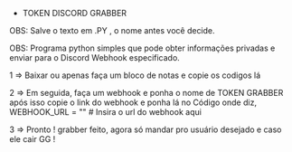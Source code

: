 - TOKEN DISCORD GRABBER


OBS: Salve o texto em  .PY , o nome antes você decide.


OBS: Programa python simples que pode obter informações privadas e enviar para o Discord Webhook especificado.




1 =>  Baixar ou apenas faça um bloco de notas e copie os codigos lá 


2 =>  Em seguida, faça um webhook e ponha o nome de TOKEN GRABBER após isso  copie o link do webhook e ponha lá no Código onde diz, WEBHOOK_URL  =  ""  # Insira o url do webhook aqui 


3 => Pronto ! grabber feito, agora só mandar pro usuário desejado e caso ele cair  GG !
